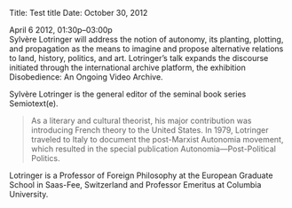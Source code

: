 Title: Test title
Date: October 30, 2012


April 6 2012, 01:30p–03:00p  
Sylvère Lotringer will address the notion of autonomy, its planting, plotting, and propagation as the means to imagine and propose alternative relations to land, history, politics, and art. Lotringer’s talk expands the discourse initiated through the international archive platform, the exhibition Disobedience: An Ongoing Video Archive.

Sylvère Lotringer is the general editor of the seminal book series Semiotext(e). 
> As a literary and cultural theorist, his major contribution was introducing French theory to the United States. In 1979, Lotringer traveled to Italy to document the post-Marxist Autonomia movement, which resulted in the special publication Autonomia—Post-Political Politics. 

Lotringer is a Professor of Foreign Philosophy at the European Graduate School in Saas-Fee, Switzerland and Professor Emeritus at Columbia University.
